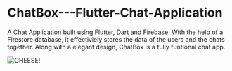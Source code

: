 # ChatBox---Flutter-Chat-Application
A Chat Application built using Flutter, Dart and Firebase. With the help of a Firestore database, it effectiviely stores the data of the users and the chats together.
Along with a elegant design, ChatBox is a fully funtional chat app.

![CHEESE!](Screenshot_20210810-150726.jpg)
